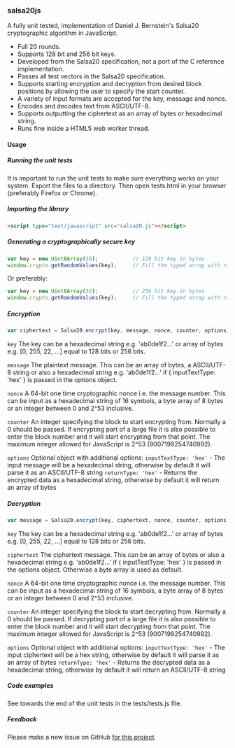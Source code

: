 ### salsa20js

A fully unit tested, implementation of Daniel J. Bernstein's Salsa20 cryptographic algorithm in JavaScript.

* Full 20 rounds.
* Supports 128 bit and 256 bit keys.
* Developed from the Salsa20 specification, not a port of the C reference implementation.
* Passes all test vectors in the Salsa20 specification.
* Supports starting encryption and decryption from desired block positions by allowing the user to specify the start counter.
* A variety of input formats are accepted for the key, message and nonce. 
* Encodes and decodes text from ASCII/UTF-8.
* Supports outputting the ciphertext as an array of bytes or hexadecimal string.
* Runs fine inside a HTML5 web worker thread.

#### Usage
##### Running the unit tests

It is important to run the unit tests to make sure everything works on your system. Export the files to a directory. Then open tests.html in your browser (preferably Firefox or Chrome).

##### Importing the library

```HTML
<script type="text/javascript" src="salsa20.js"></script>
```

##### Generating a cryptographically secure key

```JavaScript
var key = new Uint8Array(16);			// 128 bit key in bytes
window.crypto.getRandomValues(key);		// Fill the typed array with random bytes from the Web Crypto API
```

Or preferably:

```JavaScript
var key = new Uint8Array(32);			// 256 bit key in bytes
window.crypto.getRandomValues(key);		// Fill the typed array with random bytes from the Web Crypto API
```

##### Encryption

```JavaScript
var ciphertext = Salsa20.encrypt(key, message, nonce, counter, options);
```

`key` The key can be a hexadecimal string e.g. 'ab0de1f2...' or array of bytes e.g. [0, 255, 22, ...] equal to 128 bits or 256 bits.

`message` The plaintext message. This can be an array of bytes, a ASCII/UTF-8 string or also a hexadecimal string e.g. 'ab0de1f2...' if { inputTextType: 'hex' } is passed in the options object.

`nonce` A 64-bit one time cryptographic nonce i.e. the message number. This can be input as a hexadecimal string of 16 symbols, a byte array of 8 bytes or an integer between 0 and 2^53 inclusive.

`counter` An integer specifying the block to start encrypting from. Normally a 0 should be passed. If encrypting part of a large file it is also possible to enter the block number and it will start encrypting from that point. The maximum integer allowed for JavaScript is 2^53 (9007199254740992).

`options` Optional object with additional options:
    `inputTextType: 'hex'` - The input message will be a hexadecimal string, otherwise by default it will parse it as an ASCII/UTF-8 string
    `returnType: 'hex'` - Returns the encrypted data as a hexadecimal string, otherwise by default it will return an array of bytes

##### Decryption

```JavaScript
var message = Salsa20.encrypt(key, ciphertext, nonce, counter, options);
```

`key` The key can be a hexadecimal string e.g. 'ab0de1f2...' or array of bytes e.g. [0, 255, 22, ...] equal to 128 bits or 256 bits.

`ciphertext` The ciphertext message. This can be an array of bytes or also a hexadecimal string e.g. 'ab0de1f2...' if { inputTextType: 'hex' } is passed in the options object. Otherwise a byte array is used as default.

`nonce` A 64-bit one time cryptographic nonce i.e. the message number. This can be input as a hexadecimal string of 16 symbols, a byte array of 8 bytes or an integer between 0 and 2^53 inclusive.

`counter` An integer specifying the block to start decrypting from. Normally a 0 should be passed. If decrypting part of a large file it is also possible to enter the block number and it will start decrypting from that point. The maximum integer allowed for JavaScript is 2^53 (9007199254740992).

`options` Optional object with additional options:
    `inputTextType: 'hex'` - The input ciphertext will be a hex string, otherwise by default it will parse it as an array of bytes
    `returnType: 'hex'` - Returns the decrypted data as a hexadecimal string, otherwise by default it will return an ASCII/UTF-8 string

##### Code examples

See towards the end of the unit tests in the tests/tests.js file.

##### Feedback

Please make a new issue on GitHub [for this project](https://github.com/salsa20js/salsa20js/issues).